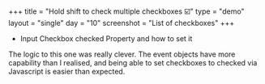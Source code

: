 +++
title = "Hold shift to check multiple checkboxes ☑️"
type = "demo"
layout = "single"
day = "10"
screenshot = "List of checkboxes"
+++

* Input Checkbox checked Property and how to set it

The logic to this one was really clever. The event objects have more capability than I realised, and being able to set checkboxes to checked via Javascript is easier than expected.